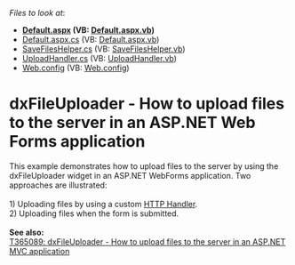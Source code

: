 <!-- default file list -->
*Files to look at*:

* **[Default.aspx](./CS/Upload/Default.aspx) (VB: [Default.aspx.vb](./VB/Upload/Default.aspx.vb))**
* [Default.aspx.cs](./CS/Upload/Default.aspx.cs) (VB: [Default.aspx.vb](./VB/Upload/Default.aspx.vb))
* [SaveFilesHelper.cs](./CS/Upload/SaveFilesHelper.cs) (VB: [SaveFilesHelper.vb](./VB/Upload/SaveFilesHelper.vb))
* [UploadHandler.cs](./CS/Upload/UploadHandler.cs) (VB: [UploadHandler.vb](./VB/Upload/UploadHandler.vb))
* [Web.config](./CS/Upload/Web.config) (VB: [Web.config](./VB/Upload/Web.config))
<!-- default file list end -->
# dxFileUploader - How to upload files to the server in an ASP.NET Web Forms application


This example demonstrates how to upload files to the server by using the dxFileUploader widget in an ASP.NET WebForms application. Two approaches are illustrated:<br><br>1) Uploading files by using a custom <a href="https://msdn.microsoft.com/en-us/library/bb398986.aspx">HTTP Handler</a>.<br>2) Uploading files when the form is submitted.<br><br><strong>See also:</strong><br><a href="https://www.devexpress.com/Support/Center/p/T365089">T365089: dxFileUploader - How to upload files to the server in an ASP.NET MVC application</a>

<br/>


